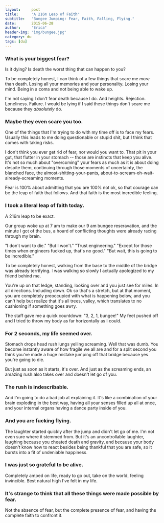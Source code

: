 ```yaml
---
layout:     post
title:      "A 216m Leap of Faith"
subtitle:   "Bungee Jumping: Fear, Faith, Falling, Flying."
date:       2015-06-28
author:     "Erica"
header-img: "img/bungee.jpg"
category: du
tags: [du]
---
```


<h3 class="section-heading">What is your biggest fear?</h3>

Is it dying? Is death the worst thing that can happen to you?

To be completely honest, I can think of a few things that scare me _more_ than death. Losing all your memories and your personality. Losing your mind. Being in a coma and not being able to wake up.

I'm not saying I don't fear death because I do. And heights. Rejection. Loneliness. Failure. I would be lying if I said these things don't scare me because they <i>absolutely</i> do.

<h3>Maybe they even scare you too.</h3>

One of the things that I'm trying to do with my time off is to face my fears. Usually this leads to me doing questionable or stupid shit, but I think that comes with taking risks.

I don't think you ever get rid of fear, nor would you want to. That pit in your gut, that flutter in your stomach -- those are instincts that keep you alive. It's not so much about "overcoming" your fears as much as it is about doing despite them, continuing through those moments of uncertainty, the blanched face, the almost-shitting-your-pants, about-to-scream-oh-wait-already-screaming moments.

Fear is 100% about admitting that you are 100% not ok, so that courage can be the leap of faith that follows. And that faith is the most incredible feeling.

<h3>I took a literal leap of faith today.</h3>

A 216m leap to be exact. 

Our group woke up at 7 am to make our 9 am bungee reseravation, and the minute I got of the bus, a hoard of conflicting thoughts were already racing through my brain.

"I don't want to die." 
"But I won't."
"Trust engineering."
"Except for those times when engineers fucked up, that's no good."
"But wait, this is going to be incredible."

To be completely honest, walking from the base to the middle of the bridge was already terrifying. I was walking so slowly I actually apologized to my friend behind me.

You're up on that ledge, standing, looking over and you just see for miles. In all directions. Including down. Ok so that's a stretch, but at that moment, you are completely preoccupied with what is happening below, and you can't help but realize that it's all trees, valley, which translates to no cushioning if something goes awry.

The staff gave me a quick countdown: "3, 2, 1, bungee!" My feet pushed off and I tried to throw my body as far horizontally as I could.

<h3>For 2 seconds, my life seemed over.</h3>

Stomach drops head rush lungs yelling screaming. Well that was dumb. You become instantly aware of how fragile we all are and for a split second you think you've made a huge mistake jumping off that bridge because yes you're going to die.

But just as soon as it starts, it's over. And just as the screaming ends, an amazing rush also takes over and doesn't let go of you. 

<h3> The rush is indescribable.</h3>

And I'm going to do a bad job at explaining it. It's like a combination of your brain exploding in the best way, having all your senses filled up all at once, and your internal organs having a dance party inside of you.

<h3>And you are fucking flying.</h3>

The laughter started quickly after the jump and didn't let go of me. I'm not even sure where it stemmed from. But it's an uncontrollable laughter, laughing because you cheated death and gravity, and because your body doesn't know how to react besides being thankful that you are safe, so it bursts into a fit of undeniable happiness. 

<h3>I was just so grateful to be alive.</h3>
Completely amped on life, ready to go out, take on the world, feeling invincible. Best natural high I've felt in my life.

<h3>It's strange to think that all these things were made possible by fear.</h3>

Not the absence of fear, but the complete presence of fear, and having the complete faith to confront it. 
